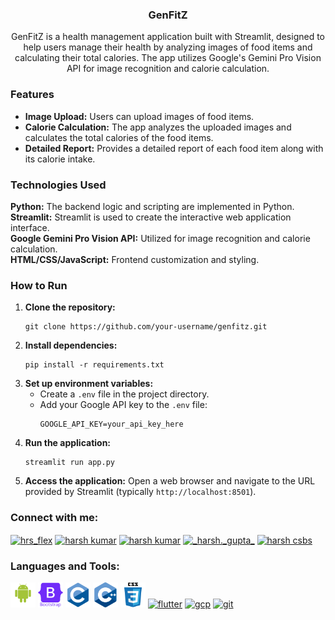 <h3 align="center">GenFitZ</h3>
<p align="center">GenFitZ is a health management application built with Streamlit, designed to help users manage their health by analyzing images of food items and calculating their total calories. The app utilizes Google's Gemini Pro Vision API for image recognition and calorie calculation.</p>

<h3 align="left">Features</h3>
<ul>
    <li><strong>Image Upload:</strong> Users can upload images of food items.</li>
    <li><strong>Calorie Calculation:</strong> The app analyzes the uploaded images and calculates the total calories of the food items.</li>
    <li><strong>Detailed Report:</strong> Provides a detailed report of each food item along with its calorie intake.</li>
</ul>

<h3 align="left">Technologies Used</h3>
<p align="left">
    <strong>Python:</strong> The backend logic and scripting are implemented in Python.<br>
    <strong>Streamlit:</strong> Streamlit is used to create the interactive web application interface.<br>
    <strong>Google Gemini Pro Vision API:</strong> Utilized for image recognition and calorie calculation.<br>
    <strong>HTML/CSS/JavaScript:</strong> Frontend customization and styling.
</p>

<h3 align="left">How to Run</h3>
<ol>
    <li><strong>Clone the repository:</strong>
       <pre><code>git clone https://github.com/your-username/genfitz.git</code></pre>
    </li>
    <li><strong>Install dependencies:</strong>
       <pre><code>pip install -r requirements.txt</code></pre>
    </li>
    <li><strong>Set up environment variables:</strong>
       <ul>
           <li>Create a <code>.env</code> file in the project directory.</li>
           <li>Add your Google API key to the <code>.env</code> file:
               <pre><code>GOOGLE_API_KEY=your_api_key_here</code></pre>
           </li>
       </ul>
    </li>
    <li><strong>Run the application:</strong>
       <pre><code>streamlit run app.py</code></pre>
    </li>
    <li><strong>Access the application:</strong>
       Open a web browser and navigate to the URL provided by Streamlit (typically <code>http://localhost:8501</code>).
    </li>
</ol>

<h3 align="left">Connect with me:</h3>
<p align="left">
    <a href="https://twitter.com/hrs_flex" target="blank"><img align="center" src="https://raw.githubusercontent.com/rahuldkjain/github-profile-readme-generator/master/src/images/icons/Social/twitter.svg" alt="hrs_flex" height="30" width="40" /></a>
    <a href="https://linkedin.com/in/harsh kumar" target="blank"><img align="center" src="https://raw.githubusercontent.com/rahuldkjain/github-profile-readme-generator/master/src/images/icons/Social/linked-in-alt.svg" alt="harsh kumar" height="30" width="40" /></a>
    <a href="https://fb.com/harsh kumar" target="blank"><img align="center" src="https://raw.githubusercontent.com/rahuldkjain/github-profile-readme-generator/master/src/images/icons/Social/facebook.svg" alt="harsh kumar" height="30" width="40" /></a>
    <a href="https://instagram.com/_harsh._gupta_" target="blank"><img align="center" src="https://raw.githubusercontent.com/rahuldkjain/github-profile-readme-generator/master/src/images/icons/Social/instagram.svg" alt="_harsh._gupta_" height="30" width="40" /></a>
    <a href="https://www.youtube.com/c/harsh csbs" target="blank"><img align="center" src="https://raw.githubusercontent.com/rahuldkjain/github-profile-readme-generator/master/src/images/icons/Social/youtube.svg" alt="harsh csbs" height="30" width="40" /></a>
</p>

<h3 align="left">Languages and Tools:</h3>
<p align="left">
    <a href="https://developer.android.com" target="_blank" rel="noreferrer"><img src="https://raw.githubusercontent.com/devicons/devicon/master/icons/android/android-original-wordmark.svg" alt="android" width="40" height="40"/></a>
    <a href="https://getbootstrap.com" target="_blank" rel="noreferrer"><img src="https://raw.githubusercontent.com/devicons/devicon/master/icons/bootstrap/bootstrap-plain-wordmark.svg" alt="bootstrap" width="40" height="40"/></a>
    <a href="https://www.cprogramming.com/" target="_blank" rel="noreferrer"><img src="https://raw.githubusercontent.com/devicons/devicon/master/icons/c/c-original.svg" alt="c" width="40" height="40"/></a>
    <a href="https://www.w3schools.com/cpp/" target="_blank" rel="noreferrer"><img src="https://raw.githubusercontent.com/devicons/devicon/master/icons/cplusplus/cplusplus-original.svg" alt="cplusplus" width="40" height="40"/></a>
    <a href="https://www.w3schools.com/css/" target="_blank" rel="noreferrer"><img src="https://raw.githubusercontent.com/devicons/devicon/master/icons/css3/css3-original-wordmark.svg" alt="css3" width="40" height="40"/></a>
    <a href="https://flutter.dev" target="_blank" rel="noreferrer"><img src="https://www.vectorlogo.zone/logos/flutterio/flutterio-icon.svg" alt="flutter" width="40" height="40"/></a>
    <a href="https://cloud.google.com" target="_blank" rel="noreferrer"><img src="https://www.vectorlogo.zone/logos/google_cloud/google_cloud-icon.svg" alt="gcp" width="40" height="40"/></a>
    <a href="https://git-scm.com/" target="_blank" rel="noreferrer"><img src="https://www.vectorlogo.zone/logos/git-scm/git-scm-icon.svg" alt="git" width="40" height="40"/></a>
    <a href="https://www.w3.org/html/" target="_blank" rel="noreferrer"><img src="https://raw.githubusercontent.com/devicons/devicon/master/icons/html5/html5-original
